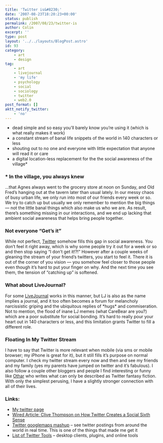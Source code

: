 ```yaml
---
title: 'Twitter is&#8230;'
date: '2007-08-23T18:20:23+00:00'
status: publish
permalink: /2007/08/23/twitter-is
author: Colin
excerpt: ''
type: post
layout: '../../layouts/BlogPost.astro'
id: 93
category:
    - art
    - design
tag:
    - art
    - livejournal
    - 'my life'
    - psychology
    - social
    - sociology
    - twitter
    - web2.0
post_format: []
aktt_notify_twitter:
    - 'no'
---
```

- dead simple and so easy you’ll barely know you’re using it (which is what really makes it work)
- a constant stream of banal life snippets of the world in 140 characters or less
- shouting out to no one and everyone with little expectation that anyone will read it or care
- a digital location-less replacement for the the social awareness of the village\*

### \* In the village, you always knew

…that Agnes always went to the grocery store at noon on Sunday, and Old Fred’s hanging out at the tavern later than usual lately. In our messy chaos of busy urban life, we only run into most of our friends every week or so. We try to catch up but usually we only remember to mention the big things — not the little banal things which also make us who we are. As result, there’s something missing in our interactions, and we end up lacking that ambient social awareness that helps bring people together.

### Not everyone “Get’s it”

While not perfect, [Twitter](https://twitter.com) somehow fills this gap in social awareness. You don’t feel it right away, which is why some people try it out for a week or so and then stop saying “I don’t get it!?!” However after a couple weeks of gleaning the stream of your friend’s twitters, you start to feel it. There it is out of the corner of you vision — you somehow feel closer to those people even though it’s hard to put your finger on why. And the next time you see them, the tension of “catching up” is softened.

### What about LiveJournal?

For some [LiveJournal](https://www.livejournal.com/) works in this manner, but LJ is also as the name implies a journal, and it too often becomes a forum for melancholy narcissistic griping and the ubiquitous replies of \*hugs\* and commiseration. Not to mention, the flood of inane LJ memes (what CareBear are you?) which are a poor substitute for social bonding. It’s hard to really pour your heart out in 140 characters or less, and this limitation grants Twitter to fill a different role.

### Floating In My Twitter Stream

I have to say that Twitter is more relevant when mobile (via sms or mobile browser; my iPhone is great for it), but it still fills it’s purpose on normal computer. I check my twitter stream every now and then and see my friends and my family (yes my parents have jumped on twitter and it’s fabulous). I also follow a couple other bloggers and people I find interesting or funny like [Othar](https://twitter.com/Othar) who writes what can only be described as Twitter fantasy fiction. With only the simplest perusing, I have a slightly stronger connection with all of their lives.

### Links:

- [My twitter page](https://twitter.com/catcubed)
- [Wired Article: Clive Thompson on How Twitter Creates a Social Sixth Sense](https://www.google.com/url?sa=t&ct=res&cd=1&url=http%3A%2F%2Fwww.wired.com%2Ftechbiz%2Fmedia%2Fmagazine%2F15-07%2Fst_thompson&ei=eTHORo2-NqK6gwPLqOjNAg&usg=AFQjCNG-84UTMgfPkREtdI1QTa2ooboE0A&sig2=O2qssrhchFRRxm_yjL80kA)
- [Twitter googlemaps mashup](https://twittervision.com/) – see twitter postings from around the world in real time. This is one of the things that made me get it
- [List of Twitter Tools](https://franticindustries.com/blog/2007/04/04/all-twitter-tools-and-mashups-in-one-place/) – desktop clients, plugins, and online tools